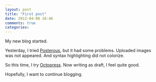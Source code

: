 ```yaml
---
layout: post
title: "First post"
date: 2012-04-08 16:46
comments: true
categories:
---
```


My new blog started.

Yesterday, I tried [Posterous](http://itzki.posterous.com/), but it had some problems. Uploaded images was not appeared. And syntax highlighting did not colorize.

So this time, I try [Octopress](http://octopress.org/). Now writing as draft, I feel quite good.

Hopefully, I want to continue blogging.
